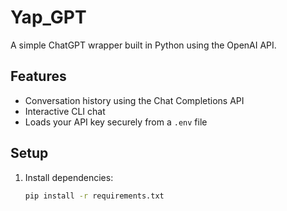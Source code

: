 # Yap_GPT

A simple ChatGPT wrapper built in Python using the OpenAI API.

## Features

- Conversation history using the Chat Completions API
- Interactive CLI chat
- Loads your API key securely from a `.env` file

## Setup

1. Install dependencies:
   ```bash
   pip install -r requirements.txt
